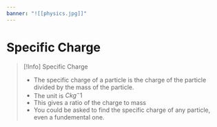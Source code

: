 ```yaml
---
banner: "![[physics.jpg]]"
---
```


# Specific Charge

> [!Info] Specific Charge
> - The specific charge of a particle is the charge of the particle divided by the mass of the particle.
> - The unit is $C kg^-1$
> - This gives a ratio of the charge to mass
> - You could be asked to find the specific charge of any particle, even a fundemental one.
